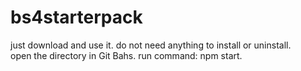 # bs4starterpack
just download and use it.
do not need anything to install or uninstall.  
open the directory in Git Bahs.
run command: npm start.
